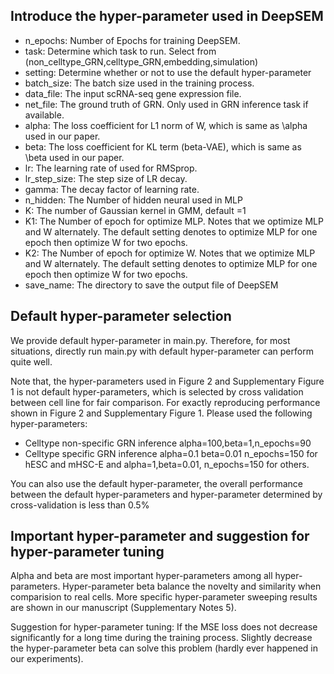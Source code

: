 ## Introduce the hyper-parameter used in DeepSEM

- n_epochs: Number of Epochs for training DeepSEM.
- task: Determine which task to run. Select from (non_celltype_GRN,celltype_GRN,embedding,simulation)
- setting: Determine whether or not to use the default hyper-parameter
- batch_size: The batch size used in the training process.
- data_file: The input scRNA-seq gene expression file.
- net_file: The ground truth of GRN. Only used in GRN inference task if available. 
- alpha: The loss coefficient for L1 norm of W, which is same as \alpha used in our paper.
- beta: The loss coefficient for KL term (beta-VAE), which is same as \beta used in our paper.
- lr: The learning rate of used for RMSprop.
- lr_step_size: The step size of LR decay.
- gamma: The decay factor of learning rate.
- n_hidden: The Number of hidden neural used in MLP
- K: The number of Gaussian kernel in GMM, default =1
- K1: The Number of epoch for optimize MLP. Notes that we optimize MLP and W alternately. The default setting denotes
 to optimize MLP for one epoch then optimize W for two epochs.
- K2: The Number of epoch for optimize W. Notes that we optimize MLP and W alternately. The default setting denotes
 to optimize MLP for one epoch then optimize W for two epochs.
- save_name: The directory to save the output file of DeepSEM


## Default hyper-parameter selection

We provide default hyper-parameter in main.py. Therefore, for most situations, directly run main.py with default 
hyper-parameter can perform quite well.

Note that, the hyper-parameters used in Figure 2 and Supplementary Figure 1 is not default hyper-parameters, which is 
selected by cross validation between cell line for fair comparison. For exactly reproducing performance shown in 
Figure 2 and Supplementary Figure 1. Please used the following hyper-parameters:

- Celltype non-specific GRN inference alpha=100,beta=1,n_epochs=90
- Celltype specific GRN inference alpha=0.1 beta=0.01 n_epochs=150 for hESC and mHSC-E and alpha=1,beta=0.01,
n_epochs=150 for others.

You can also use the default hyper-parameter, the overall performance between the default hyper-parameters and 
hyper-parameter determined by cross-validation is less than 0.5%

## Important hyper-parameter and suggestion for hyper-parameter tuning

Alpha and beta are most important hyper-parameters among all hyper-parameters. Hyper-parameter beta balance the 
novelty and similarity when comparision to real cells. More specific hyper-parameter sweeping results are shown in our manuscript (Supplementary Notes 5). 
 
Suggestion for hyper-parameter tuning: If the MSE loss does not decrease significantly for a long time during the 
training process. Slightly decrease the hyper-parameter beta can solve this problem (hardly ever happened in our 
experiments). 
